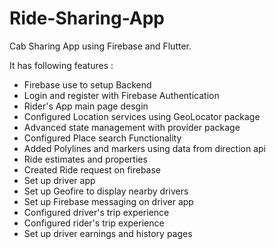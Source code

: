# Ride-Sharing-App

Cab Sharing App using Firebase and Flutter.

It has following features :

- Firebase use to setup Backend
- Login and register with Firebase Authentication
- Rider's App  main page desgin
- Configured Location services using GeoLocator package
- Advanced state management with provider package
- Configured Place search Functionality
-  Added Polylines and markers using data from direction api
- Ride estimates and properties
-  Created Ride request on firebase
-  Set up driver app
- Set up Geofire to display nearby drivers
- Set up Firebase messaging on driver app
- Configured driver's trip experience
- Configured rider's trip experience
- Set up driver earnings and history pages


